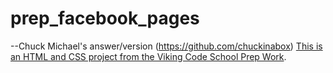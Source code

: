 prep_facebook_pages
===================
--Chuck Michael's answer/version (https://github.com/chuckinabox)
[This is an HTML and CSS project from the Viking Code School Prep Work](http://www.vikingcodeschool.com/web-markup-and-coding/let-s-build-facebook).
